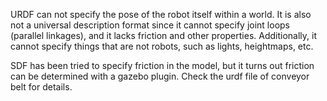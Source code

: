 URDF can not specify the pose of the robot itself within a world. It is also not a universal description format since it cannot specify joint loops (parallel linkages), and it lacks friction and other properties. Additionally, it cannot specify things that are not robots, such as lights, heightmaps, etc.

SDF has been tried to specify friction in the model, but it turns out friction can be determined with a gazebo plugin. Check the urdf file of conveyor belt for details.


